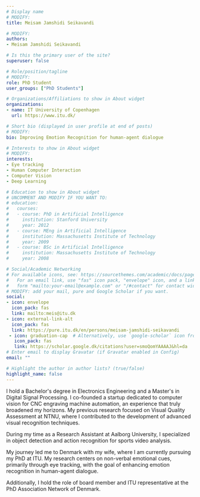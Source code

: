 ```yaml
---
# Display name 
# MODIFY:
title: Meisam Jamshidi Seikavandi

# MODIFY:
authors:
- Meisam Jamshidi Seikavandi

# Is this the primary user of the site?
superuser: false

# Role/position/tagline
# MODIFY:
role: PhD Student
user_groups: ["PhD Students"]

# Organizations/Affiliations to show in About widget
organizations:
- name: IT University of Copenhagen
  url: https://www.itu.dk/

# Short bio (displayed in user profile at end of posts)
# MODIFY:
bio: Improving Emotion Recognition for human-agent dialogue

# Interests to show in About widget
# MODIFY:
interests:
- Eye tracking
- Human Computer Interaction
- Computer Vision
- Deep Learning

# Education to show in About widget
# UNCOMMENT AND MODIFY IF YOU WANT TO:
# education:
#   courses:
#   - course: PhD in Artificial Intelligence
#     institution: Stanford University
#     year: 2012
#   - course: MEng in Artificial Intelligence
#     institution: Massachusetts Institute of Technology
#     year: 2009
#   - course: BSc in Artificial Intelligence
#     institution: Massachusetts Institute of Technology
#     year: 2008

# Social/Academic Networking
# For available icons, see: https://sourcethemes.com/academic/docs/page-builder/#icons
#   For an email link, use "fas" icon pack, "envelope" icon, and a link in the
#   form "mailto:your-email@example.com" or "/#contact" for contact widget.
# MODIFY: add your mail, pure and Google Scholar if you want.
social:
- icon: envelope
  icon_pack: fas
  link: mailto:meis@itu.dk
- icon: external-link-alt
  icon_pack: fas
  link: https://pure.itu.dk/en/persons/meisam-jamshidi-seikavandi
 - icon: graduation-cap  # Alternatively, use `google-scholar` icon from `ai` icon pack
   icon_pack: fas
   link: https://scholar.google.dk/citations?user=smoQomYAAAAJ&hl=da
# Enter email to display Gravatar (if Gravatar enabled in Config)
email: ""

# Highlight the author in author lists? (true/false)
highlight_name: false
---
```


I hold a Bachelor's degree in Electronics Engineering and a Master's in Digital Signal Processing. I co-founded a startup dedicated to computer vision for CNC engraving machine automation, an experience that truly broadened my horizons. My previous research focused on Visual Quality Assessment at NTNU, where I contributed to the development of advanced visual recognition techniques.

During my time as a Research Assistant at Aalborg University, I specialized in object detection and action recognition for sports video analysis.

My journey led me to Denmark with my wife, where I am currently pursuing my PhD at ITU. My research centers on non-verbal emotional cues, primarily through eye tracking, with the goal of enhancing emotion recognition in human-agent dialogue.

Additionally, I hold the role of board member and ITU representative at the PhD Association Network of Denmark.